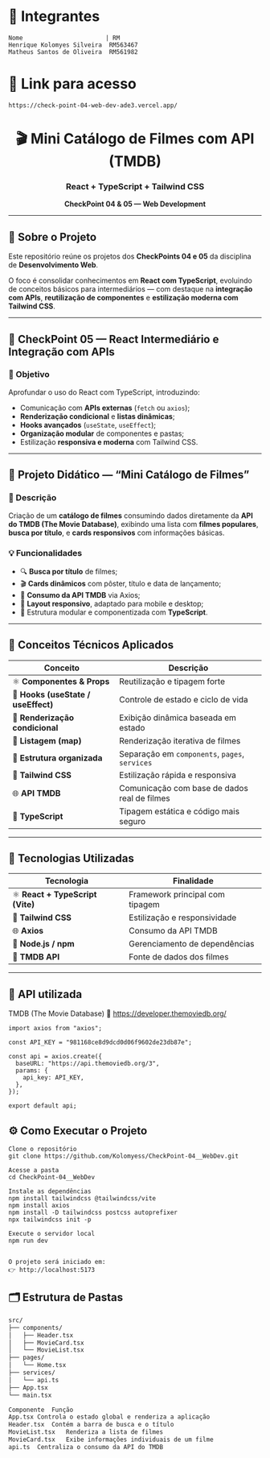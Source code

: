 # 👥 Integrantes
    Nome	                   | RM
    Henrique Kolomyes Silveira	RM563467
    Matheus Santos de Oliveira	RM561982
# 🔗 Link para acesso
    https://check-point-04-web-dev-ade3.vercel.app/
<div align="center">


# 🎬 Mini Catálogo de Filmes com API (TMDB)
### React + TypeScript + Tailwind CSS  
**CheckPoint 04 & 05 — Web Development**


</div>

---

## 📖 Sobre o Projeto

Este repositório reúne os projetos dos **CheckPoints 04 e 05** da disciplina de **Desenvolvimento Web**.

O foco é consolidar conhecimentos em **React com TypeScript**, evoluindo de conceitos básicos para intermediários — com destaque na **integração com APIs**, **reutilização de componentes** e **estilização moderna com Tailwind CSS**.

---

## 🚀 CheckPoint 05 — React Intermediário e Integração com APIs

### 🎯 Objetivo
Aprofundar o uso do React com TypeScript, introduzindo:
- Comunicação com **APIs externas** (`fetch` ou `axios`);
- **Renderização condicional** e **listas dinâmicas**;
- **Hooks avançados** (`useState`, `useEffect`);
- **Organização modular** de componentes e pastas;
- Estilização **responsiva e moderna** com Tailwind CSS.

---

## 🧩 Projeto Didático — “Mini Catálogo de Filmes”

### 📝 Descrição
Criação de um **catálogo de filmes** consumindo dados diretamente da **API do TMDB (The Movie Database)**, exibindo uma lista com **filmes populares**, **busca por título**, e **cards responsivos** com informações básicas.

### 💡 Funcionalidades
- 🔍 **Busca por título** de filmes;  
- 🎬 **Cards dinâmicos** com pôster, título e data de lançamento;  
- 📡 **Consumo da API TMDB** via Axios;  
- 📱 **Layout responsivo**, adaptado para mobile e desktop;  
- 🧱 Estrutura modular e componentizada com **TypeScript**.

---

## 🧠 Conceitos Técnicos Aplicados

| Conceito | Descrição |
|-----------|------------|
| ⚛️ **Componentes & Props** | Reutilização e tipagem forte |
| 🎣 **Hooks (useState / useEffect)** | Controle de estado e ciclo de vida |
| 🧩 **Renderização condicional** | Exibição dinâmica baseada em estado |
| 🧮 **Listagem (map)** | Renderização iterativa de filmes |
| 📁 **Estrutura organizada** | Separação em `components`, `pages`, `services` |
| 🎨 **Tailwind CSS** | Estilização rápida e responsiva |
| 🌐 **API TMDB** | Comunicação com base de dados real de filmes |
| 🧱 **TypeScript** | Tipagem estática e código mais seguro |

---

## 🧰 Tecnologias Utilizadas

| Tecnologia | Finalidade |
|-------------|-------------|
| ⚛️ **React + TypeScript (Vite)** | Framework principal com tipagem |
| 🎨 **Tailwind CSS** | Estilização e responsividade |
| 🌐 **Axios** | Consumo da API TMDB |
| 🧰 **Node.js / npm** | Gerenciamento de dependências |
| 🧩 **TMDB API** | Fonte de dados dos filmes |

---
## 🔗 API utilizada
TMDB (The Movie Database)
📍 https://developer.themoviedb.org/

    import axios from "axios";

    const API_KEY = "981168ce8d9dcd0d06f9602de23db87e";

    const api = axios.create({
      baseURL: "https://api.themoviedb.org/3",
      params: {
        api_key: API_KEY,
      },
    });

    export default api;

## ⚙️ Como Executar o Projeto
    Clone o repositório
    git clone https://github.com/Kolomyess/CheckPoint-04__WebDev.git

    Acesse a pasta
    cd CheckPoint-04__WebDev

    Instale as dependências
    npm install tailwindcss @tailwindcss/vite
    npm install axios
    npm install -D tailwindcss postcss autoprefixer
    npx tailwindcss init -p

    Execute o servidor local
    npm run dev


    O projeto será iniciado em:
    👉 http://localhost:5173
    

## 🗂️ Estrutura de Pastas

```bash
src/
├── components/
│   ├── Header.tsx
│   ├── MovieCard.tsx
│   └── MovieList.tsx
├── pages/
│   └── Home.tsx
├── services/
│   └── api.ts
├── App.tsx
└── main.tsx

Componente	Função
App.tsx	Controla o estado global e renderiza a aplicação
Header.tsx	Contém a barra de busca e o título
MovieList.tsx	Renderiza a lista de filmes
MovieCard.tsx	Exibe informações individuais de um filme
api.ts	Centraliza o consumo da API do TMDB


